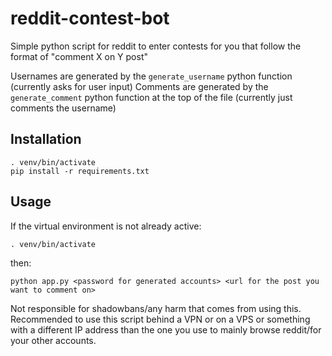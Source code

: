 reddit-contest-bot
==================

Simple python script for reddit to enter contests for you that follow the format of "comment X on Y post"

Usernames are generated by the `generate_username` python function (currently asks for user input)
Comments are generated by the `generate_comment` python function at the top of the file (currently just comments the username)

## Installation
```
. venv/bin/activate
pip install -r requirements.txt
```
## Usage
If the virtual environment is not already active:
```
. venv/bin/activate
```
then:
```
python app.py <password for generated accounts> <url for the post you want to comment on>
```
Not responsible for shadowbans/any harm that comes from using this. Recommended to use this script behind a VPN or on a VPS or something with a different IP address than the one you use to mainly browse reddit/for your other accounts.
